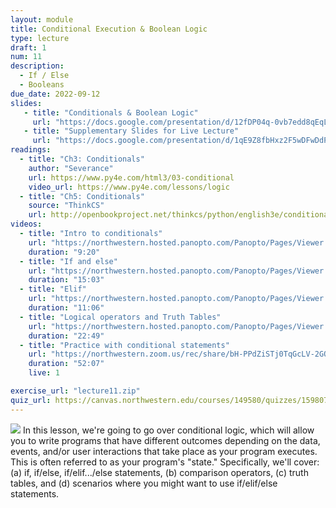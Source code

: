 ```yaml
---
layout: module
title: Conditional Execution & Boolean Logic
type: lecture
draft: 1
num: 11
description:
  - If / Else
  - Booleans
due_date: 2022-09-12
slides: 
   - title: "Conditionals & Boolean Logic"
     url: "https://docs.google.com/presentation/d/12fDP04q-0vb7edd8qEqLBQHfKjDuSAmPWOweNooxATM/edit?usp=sharing"
   - title: "Supplementary Slides for Live Lecture"
     url: "https://docs.google.com/presentation/d/1qE9Z8fbHxz2F5wDFwDdP_WHcBeoTOWMF5iPYoHtUtmY/edit?usp=sharing"
readings:
  - title: "Ch3: Conditionals"
    author: "Severance"
    url: https://www.py4e.com/html3/03-conditional
    video_url: https://www.py4e.com/lessons/logic
  - title: "Ch5: Conditionals"
    source: "ThinkCS"
    url: http://openbookproject.net/thinkcs/python/english3e/conditionals.html
videos:
  - title: "Intro to conditionals"
    url: "https://northwestern.hosted.panopto.com/Panopto/Pages/Viewer.aspx?id=e26261d1-2dd4-4dfa-a3fe-adc20158010f"
    duration: "9:20"
  - title: "If and else"
    url: "https://northwestern.hosted.panopto.com/Panopto/Pages/Viewer.aspx?id=df08ca4a-0f86-4711-8c54-adc2015801b9"
    duration: "15:03"
  - title: "Elif"
    url: "https://northwestern.hosted.panopto.com/Panopto/Pages/Viewer.aspx?id=e6783070-a449-48c3-b4f1-adc20158024a"
    duration: "11:06"
  - title: "Logical operators and Truth Tables"
    url: "https://northwestern.hosted.panopto.com/Panopto/Pages/Viewer.aspx?id=a0dd0478-c36c-4ce7-b890-adc201580086"
    duration: "22:49"
  - title: "Practice with conditional statements"
    url: "https://northwestern.zoom.us/rec/share/bH-PPdZiSTj0TqGcLV-2GQ1DVkOszEv3-jA8PCmNgstroIjgQdobDfAc--3E3PSi.FTk4JnSvyLFD2JFk"
    duration: "52:07"
    live: 1

exercise_url: "lecture11.zip"
quiz_url: https://canvas.northwestern.edu/courses/149580/quizzes/159807
---
```


<img class="module-image" src="/fall2022/assets/images/lectures/fork.jpg" /> In this lesson, we're going to go over conditional logic, which will allow you to write programs that have different outcomes depending on the data, events, and/or user interactions that take place as your program executes. This is often referred to as your program's "state." Specifically, we'll cover: (a) if, if/else, if/elif.../else statements, (b) comparison operators, (c) truth tables, and (d) scenarios where you might want to use if/elif/else statements.
